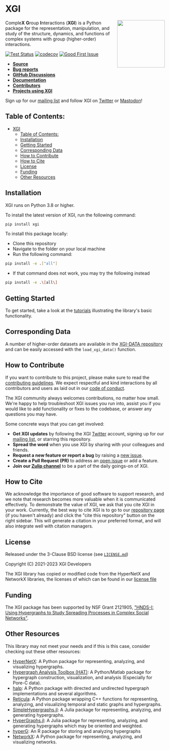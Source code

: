 # XGI
<img src='logo/logo.svg' width='150px' align="right" style="float:right;margin-left:10pt"></img>
Comple**X** **G**roup **I**nteractions (**XGI**) is a Python package for the representation, manipulation, and study of the structure, dynamics, and functions of complex systems with group (higher-order) interactions.

[![Test Status](https://github.com/xgi-org/xgi/workflows/test/badge.svg?branch=main)](https://github.com/xgi-org/xgi/actions?query=workflow%3A%22test%22)
[![codecov](https://codecov.io/gh/xgi-org/xgi/branch/main/graph/badge.svg?token=BI6TX2WDSG)](https://codecov.io/gh/xgi-org/xgi)
[![Good First Issue](https://img.shields.io/badge/contribute-Good%20First%20Issue-%232EBC4F)](https://github.com/xgi-org/xgi/issues?q=is%3Aopen+is%3Aissue+label%3A%22Good+First+Issue%22)

* [**Source**](../../)
* [**Bug reports**](../../issues)
* [**GitHub Discussions**](../../discussions)
* [**Documentation**](https://xgi.readthedocs.io)
* [**Contributors**](https://xgi.readthedocs.io/en/stable/contributors.html)
* [**Projects using XGI**](https://xgi.readthedocs.io/en/stable/using-xgi.html)

Sign up for our [mailing list](http://eepurl.com/igE6ez) and follow XGI on [Twitter](https://twitter.com/xginets) or [Mastodon](https://mathstodon.xyz/@xginets)!

## Table of Contents:
- [XGI](#xgi)
  - [Table of Contents:](#table-of-contents)
  - [Installation](#installation)
  - [Getting Started](#getting-started)
  - [Corresponding Data](#corresponding-data)
  - [How to Contribute](#how-to-contribute)
  - [How to Cite](#how-to-cite)
  - [License](#license)
  - [Funding](#funding)
  - [Other Resources](#other-resources)


## Installation
XGI runs on Python 3.8 or higher.

To install the latest version of XGI, run the following command:
```sh
pip install xgi
```

To install this package locally:
* Clone this repository
* Navigate to the folder on your local machine
* Run the following command:
```sh
pip install -e .["all"]
```
* If that command does not work, you may try the following instead
````zsh
pip install -e .\[all\]
````


## Getting Started
To get started, take a look at the [tutorials](/tutorials/) illustrating the library's basic functionality.


## Corresponding Data
A number of higher-order datasets are available in the [XGI-DATA repository](https://gitlab.com/complexgroupinteractions/xgi-data) and can be easily accessed with the `load_xgi_data()` function.


## How to Contribute
If you want to contribute to this project, please make sure to read the
[contributing guidelines](HOW_TO_CONTRIBUTE.md). We expect respectful and kind interactions by all contributors and users as laid out in our [code of conduct](CODE_OF_CONDUCT.md).

The XGI community always welcomes contributions, no matter how small. We're happy to help troubleshoot XGI issues you run into, assist you if you would like to add functionality or fixes to the codebase, or answer any questions you may have.

Some concrete ways that you can get involved:

* **Get XGI updates** by following the XGI [Twitter](https://twitter.com/xginets) account, signing up for our [mailing list](http://eepurl.com/igE6ez), or starring this repository.
* **Spread the word** when you use XGI by sharing with your colleagues and friends.
* **Request a new feature or report a bug** by raising a [new issue](https://github.com/xgi-org/xgi/issues/new).
* **Create a Pull Request (PR)** to address an [open issue](../../issues) or add a feature.
* **Join our [Zulip channel](https://xgi.zulipchat.com/join/7agfwo7dh7jo56ppnk5kc23r/)** to be a part of the daily goings-on of XGI.


## How to Cite
We acknowledge the importance of good software to support research, and we note
that research becomes more valuable when it is communicated effectively. To
demonstrate the value of XGI, we ask that you cite XGI in your work.
Currently, the best way to cite XGI is to go to our
[repository page](../../) (if you haven't already) and
click the "cite this repository" button on the right sidebar. This will generate
a citation in your preferred format, and will also integrate well with citation managers.


## License
Released under the 3-Clause BSD license (see [`LICENSE.md`](LICENSE.md))

Copyright (C) 2021-2023 XGI Developers

The XGI library has copied or modified code from the HyperNetX and NetworkX libraries, the licenses of which can be found in our [license file](LICENSE.md)

## Funding
The XGI package has been supported by NSF Grant 2121905, ["HNDS-I: Using Hypergraphs to Study Spreading Processes in Complex Social Networks"](https://www.nsf.gov/awardsearch/showAward?AWD_ID=2121905).

## Other Resources
This library may not meet your needs and if this is this case, consider checking out these other resources:
* [HyperNetX](https://pnnl.github.io/HyperNetX): A Python package for representing, analyzing, and visualizing hypergraphs.
* [Hypergraph Analysis Toolbox (HAT)](https://hypergraph-analysis-toolbox.readthedocs.io): A Python/Matlab package for hypergraph construction, visualization, and analysis (Especially for Pore-C data).
* [halp](http://murali-group.github.io/halp): A Python package with directed and undirected hypergraph implementations and several algorithms.
* [Reticula](https://docs.reticula.network): A Python package wrapping C++ functions for representing, analyzing, and visualizing temporal and static graphs and hypergraphs.
* [SimpleHypergraphs.jl](https://pszufe.github.io/SimpleHypergraphs.jl/v0.1): A Julia package for representing, analyzing, and generating hypergraphs.
* [HyperGraphs.jl](https://github.com/lpmdiaz/HyperGraphs.jl): A Julia package for representing, analyzing, and generating hypergraphs which may be oriented and weighted.
* [hyperG](https://cran.r-project.org/package=HyperG): An R package for storing and analyzing hypergraphs
* [NetworkX](https://networkx.org): A Python package for representing, analyzing, and visualizing networks.
